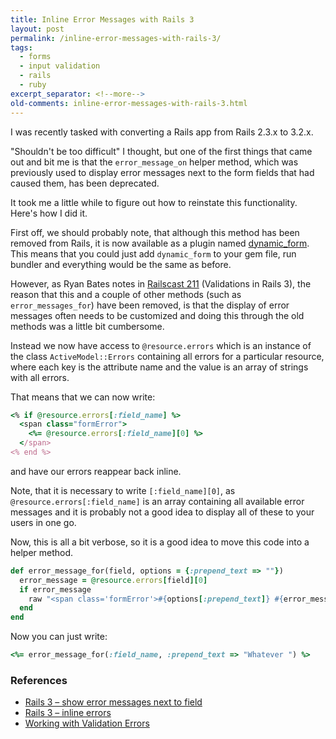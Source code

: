 ```yaml
---
title: Inline Error Messages with Rails 3
layout: post
permalink: /inline-error-messages-with-rails-3/
tags:
  - forms
  - input validation
  - rails
  - ruby
excerpt_separator: <!--more-->
old-comments: inline-error-messages-with-rails-3.html
---
```


I was recently tasked with converting a Rails app from Rails 2.3.x to 3.2.x.

"Shouldn't be too difficult" I thought, but one of the first things that came out and bit me is that the `error_message_on` helper method, which was previously used to display error messages next to the form fields that had caused them, has been deprecated.

It took me a little while to figure out how to reinstate this functionality. Here's how I did it.

<!--more-->

First off, we should probably note, that although this method has been removed from Rails, it is now available as a plugin named [dynamic_form](https://github.com/joelmoss/dynamic_form "Helpers to deal with your model backed forms in Rails3"). This means that you could just add `dynamic_form` to your gem file, run bundler and everything would be the same as before.

However, as Ryan Bates notes in [Railscast 211](http://railscasts.com/episodes/211-validations-in-rails-3 "Rails 3 offers several new additions to validations. Here learn how to make a custom error_messages partial, reflect on validations, and clean up complex validations in a model.") (Validations in Rails 3), the reason that this and a couple of other methods (such as `error_messages_for`) have been removed, is that the display of error messages often needs to be customized and doing this through the old methods was a little bit cumbersome.

Instead we now have access to `@resource.errors` which is an instance of the class `ActiveModel::Errors` containing all errors for a particular resource, where each key is the attribute name and the value is an array of strings with all errors.

That means that we can now write:

```ruby
<% if @resource.errors[:field_name] %>
  <span class="formError">
    <%= @resource.errors[:field_name][0] %>
  </span>
<% end %>
```

and have our errors reappear back inline.

Note, that it is necessary to write `[:field_name][0]`, as `@resource.errors[:field_name]` is an array containing all available error messages and it is probably not a good idea to display all of these to your users in one go.

Now, this is all a bit verbose, so it is a good idea to move this code into a helper method.

```ruby
def error_message_for(field, options = {:prepend_text => ""})
  error_message = @resource.errors[field][0]
  if error_message
    raw "<span class='formError'>#{options[:prepend_text]} #{error_message}</span>"
  end
end
```

Now you can just write:

```ruby
<%= error_message_for(:field_name, :prepend_text => "Whatever ") %>
```

### References

- [Rails 3 – show error messages next to field ](http://stackoverflow.com/questions/10775407/rails-3-inline-errors "StackOverflow")
- [Rails 3 – inline errors](http://stackoverflow.com/questions/5646855/show-error-messages-next-to-field "StackOverflow")
- [Working with Validation Errors](http://guides.rubyonrails.org/active_record_validations.html#working-with-validation-errors "Active Record Validations")
